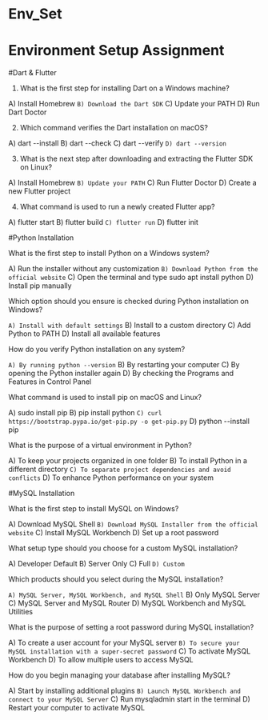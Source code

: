 # Env_Set

# Environment Setup Assignment

#Dart & Flutter

1. What is the first step for installing Dart on a Windows machine?

A) Install Homebrew
`B) Download the Dart SDK`
C) Update your PATH
D) Run Dart Doctor


2. Which command verifies the Dart installation on macOS?

A) dart --install
B) dart --check
C) dart --verify
`D) dart --version`


3. What is the next step after downloading and extracting the Flutter SDK on Linux?

A) Install Homebrew
`B) Update your PATH`
C) Run Flutter Doctor
D) Create a new Flutter project


4. What command is used to run a newly created Flutter app?

A) flutter start
B) flutter build
`C) flutter run`
D) flutter init


#Python Installation

What is the first step to install Python on a Windows system?

A) Run the installer without any customization
`B) Download Python from the official website`
C) Open the terminal and type sudo apt install python
D) Install pip manually

Which option should you ensure is checked during Python installation on Windows?

`A) Install with default settings`
B) Install to a custom directory
C) Add Python to PATH
D) Install all available features

How do you verify Python installation on any system?

`A) By running python --version`
B) By restarting your computer
C) By opening the Python installer again
D) By checking the Programs and Features in Control Panel

What command is used to install pip on macOS and Linux?

A) sudo install pip
B) pip install python
`C) curl https://bootstrap.pypa.io/get-pip.py -o get-pip.py`
D) python --install pip

What is the purpose of a virtual environment in Python?

A) To keep your projects organized in one folder
B) To install Python in a different directory
`C) To separate project dependencies and avoid conflicts`
D) To enhance Python performance on your system

#MySQL Installation

What is the first step to install MySQL on Windows?

A) Download MySQL Shell
`B) Download MySQL Installer from the official website`
C) Install MySQL Workbench
D) Set up a root password

What setup type should you choose for a custom MySQL installation?

A) Developer Default
B) Server Only
C) Full
`D) Custom`

Which products should you select during the MySQL installation?

`A) MySQL Server, MySQL Workbench, and MySQL Shell`
B) Only MySQL Server
C) MySQL Server and MySQL Router
D) MySQL Workbench and MySQL Utilities

What is the purpose of setting a root password during MySQL installation?

A) To create a user account for your MySQL server
`B) To secure your MySQL installation with a super-secret password`
C) To activate MySQL Workbench
D) To allow multiple users to access MySQL

How do you begin managing your database after installing MySQL?

A) Start by installing additional plugins
`B) Launch MySQL Workbench and connect to your MySQL Server`
C) Run mysqladmin start in the terminal
D) Restart your computer to activate MySQL
